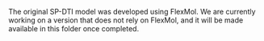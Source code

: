 The original SP-DTI model was developed using FlexMol. We are currently working on a version that does not rely on FlexMol, and it will be made available in this folder once completed.